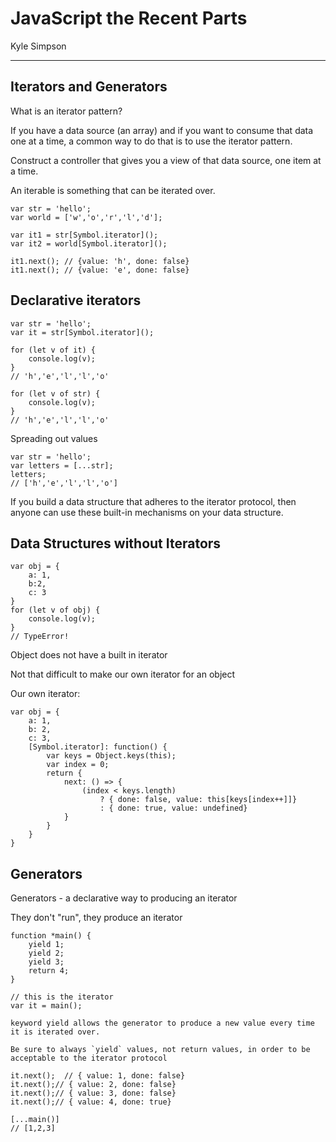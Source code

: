 # JavaScript the Recent Parts
Kyle Simpson
___

## Iterators and Generators

What is an iterator pattern?

If you have a data source (an array) and if you want to consume that data one at a time, a common way to do that is to use the iterator pattern.

Construct a controller that gives you a view of that data source, one item at a time.

An iterable is something that can be iterated over.

```
var str = 'hello';
var world = ['w','o','r','l','d'];

var it1 = str[Symbol.iterator]();
var it2 = world[Symbol.iterator]();

it1.next(); // {value: 'h', done: false}
it1.next(); // {value: 'e', done: false}
```

## Declarative iterators

```
var str = 'hello';
var it = str[Symbol.iterator]();

for (let v of it) {
    console.log(v);
}
// 'h','e','l','l','o'

for (let v of str) {
    console.log(v);
}
// 'h','e','l','l','o'

```

Spreading out values
```
var str = 'hello';
var letters = [...str];
letters;
// ['h','e','l','l','o']
```

If you build a data structure that adheres to the iterator protocol, then anyone can use these built-in mechanisms on your data structure.

## Data Structures without Iterators

```
var obj = {
    a: 1,
    b:2,
    c: 3
}
for (let v of obj) {
    console.log(v);
}
// TypeError!
```
Object does not have a built in iterator

Not that difficult to make our own iterator for an object

Our own iterator:
```
var obj = {
    a: 1,
    b: 2,
    c: 3,
    [Symbol.iterator]: function() {
        var keys = Object.keys(this);
        var index = 0;
        return {
            next: () => {
                (index < keys.length) 
                    ? { done: false, value: this[keys[index++]]}
                    : { done: true, value: undefined}
            }
        }
    }
}

```

## Generators

Generators - a declarative way to producing an iterator

They don't "run", they produce an iterator

```
function *main() {
    yield 1;
    yield 2;
    yield 3;
    return 4;
}

// this is the iterator
var it = main();

keyword yield allows the generator to produce a new value every time it is iterated over.

Be sure to always `yield` values, not return values, in order to be acceptable to the iterator protocol

it.next();  // { value: 1, done: false}
it.next();// { value: 2, done: false}
it.next();// { value: 3, done: false}
it.next();// { value: 4, done: true}

[...main()]
// [1,2,3]

```